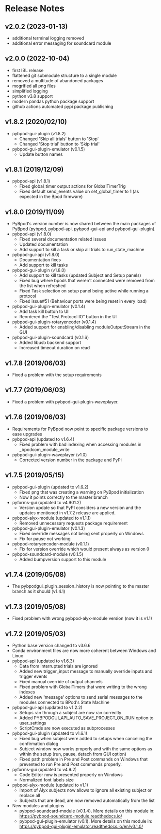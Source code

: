 # **Release Notes**

## **v2.0.2 (2023-01-13)**
- additional terminal logging removed
- additional error messaging for soundcard module

## v2.0.0 (2022-10-04)
- first IBL release
- flattened git submodule structure to a single module
- removed a multitude of abandoned packages
- mogrified all png files
- simplified logging
- python v3.8 support
- modern pandas python package support 
- github actions automated pypi package publishing

## v1.8.2 (2020/02/10)
- pybpod-gui-plugin (v1.8.2)
    - Changed 'Skip all trials' button to 'Stop'
    - Changed 'Stop trial' button to 'Skip trial'
- pybpod-gui-plugin-emulator (v0.1.5)
    - Update button names

## v1.8.1 (2019/12/09)
- pybpod-api (v1.8.1)
    - Fixed global_timer output actions for GlobalTimerTrig
    - Fixed default send_events value on set_global_timer to 1 (as expected in the Bpod firmware)

## v1.8.0 (2019/11/09)
- PyBpod's version number is now shared between the main packages of PyBpod
  (pybpod, pybpod-api, pybpod-gui-api and pybpod-gui-plugin).
- pybpod-api (v1.8.0)
    - Fixed several documentation related issues
    - Updated documentation
    - Add support to kill a task or skip all trials to run_state_machine
- pybpod-gui-api (v1.8.0)
    - Documentation fixes
    - Add support to kill tasks
- pybpod-gui-plugin (v1.8.0)
    - Add support to kill tasks (updated Subject and Setup panels)
    - Fixed bug where bpods that weren't connected were removed from the list when refreshed
    - Fixed Task selection on setup panel being active while running a protocol
    - Fixed issue#51 (Behaviour ports were being reset in every load)
- pybpod-gui-plugin-emulator (v0.1.4)
    - Add task kill button to UI
    - Reordered the “Test Protocol IO” button in the UI
- pybpod-gui-plugin-rotaryencoder (v0.1.4)
    - Added support for enabling/disabling moduleOutputStream in the GUI
- pybpod-gui-plugin-soundcard (v0.1.6)
    - Added libusb backend support
    - Increased timeout duration on read

## v1.7.8 (2019/06/03)
- Fixed a problem with the setup requirements

## v1.7.7 (2019/06/03)
- Fixed a problem with pybpod-gui-plugin-waveplayer.

## v1.7.6 (2019/06/03)
- Requirements for PyBpod now point to specific package versions to ease upgrades
- pybpod-api (updated to v1.6.4)
    - Fixed problem with bad indexing when accessing modules in _bpodcom_module_write
- pybpod-gui-plugin-waveplayer (v1.0)
    - Corrected version number in the package and PyPi

## v1.7.5 (2019/05/15)
- pybpod-gui-plugin (updated to v1.6.2)
    - Fixed png that was creating a warning on PyBpod initialization
    - Now it points correctly to the master branch
- pyforms-gui (updated to v4.901.2)
    - Version update so that PyPI considers a new version and the updates mentioned in v1.7.2 release are applied.
- pybpod-alyx-module (updated to v1.1.1)
    - Removed unnecessary requests package requirement
- pybpod-gui-plugin-emulator (v0.1.3)
    - Fixed override messages not being sent properly on Windows
    - Fix for pause not working
- pybpod-rotaryencoder-module (v0.1.1)
    - Fix for version override which would present always as version 0
- pybpod-soundcard-module (v0.1.5)
    - Added bumpversion support to this module

## v1.7.4 (2019/05/08)
- The pybpodgui_plugin_session_history is now pointing to the master branch as it should (v1.4.1)

## v1.7.3 (2019/05/08)
- Fixed problem with wrong pybpod-alyx-module version (now it is v1.1)

## v1.7.2 (2019/05/03)
- Python base version changed to v3.6.6
- Conda environment files are now more coherent between Windows and Linux
- pybpod-api (updated to v1.6.3)
    - Data from interrupted trials are ignored
    - Added new trigger_input message to manually override inputs and trigger events
    - Fixed manual override of output channels
    - Fixed problem with GlobalTimers that were writing to the wrong indexes
    - Added new 'message' options to send serial messages to the modules connected to BPod's State Machine
- pybpod-gui-api (updated to v1.2.2)
    - Setups ran through a subject are now ran correctly
    - Added PYBPODGUI_API_AUTO_SAVE_PROJECT_ON_RUN option to user_settings
    - ScriptCmds are now executed as subprocesses
- pybpod-gui-plugin (updated to v1.6.1)
    - Fixed bug when subject were added to setups when canceling the confirmation dialog
    - Subject window now works properly and with the same options as within the setup (run, pause, detach from GUI option)
    - Fixed path problem in Pre and Post commands on Windows that prevented to run Pre and Post commands properly.
- pyforms-gui (updated to v4.9.2)
    - Code Editor now is presented properly on Windows
    - Normalized font labels size
- pybpod-alyx-module (updated to v1.1)
    - Import of Alyx subjects now allows to ignore all existing subject or replace all
    - Subjects that are dead, are now removed automatically from the list
- New modules and plugins
    - pybpod-soundcard-module (v0.1.4). More details on this module in: https://pybpod-soundcard-module.readthedocs.io/
    - pybpod-gui-plugin-emulator (v0.1). More details on this module in: https://pybpod-gui-plugin-emulator.readthedocs.io/en/v0.1.0/

